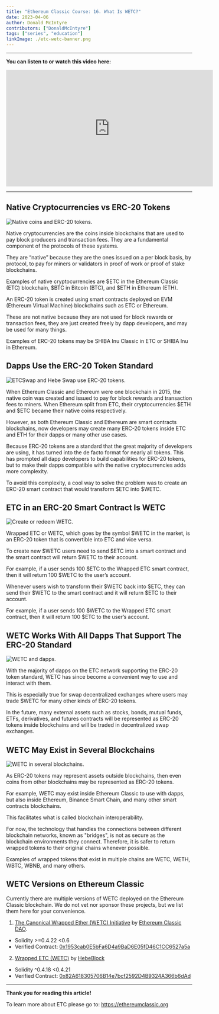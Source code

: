 ```yaml
---
title: "Ethereum Classic Course: 16. What Is WETC?"
date: 2023-04-06
author: Donald McIntyre
contributors: ["DonaldMcIntyre"]
tags: ["series", "education"]
linkImage: ./etc-wetc-banner.png
---
```


---
**You can listen to or watch this video here:**

<iframe width="560" height="315" src="https://www.youtube.com/embed/Q03_NutyP7Q" title="YouTube video player" frameborder="0" allow="accelerometer; autoplay; clipboard-write; encrypted-media; gyroscope; picture-in-picture; web-share" allowfullscreen></iframe>

---

## Native Cryptocurrencies vs ERC-20 Tokens

![Native coins and ERC-20 tokens.](./1.png)

Native cryptocurrencies are the coins inside blockchains that are used to pay block producers and transaction fees. They are a fundamental component of the protocols of these systems. 

They are “native” because they are the ones issued on a per block basis, by protocol, to pay for miners or validators in proof of work or proof of stake blockchains. 

Examples of native cryptocurrencies are $ETC in the Ethereum Classic (ETC) blockchain, $BTC in Bitcoin (BTC), and $ETH in Ethereum (ETH).

An ERC-20 token is created using smart contracts deployed on EVM (Ethereum Virtual Machine) blockchains such as ETC or Ethereum.

These are not native because they are not used for block rewards or transaction fees, they are just created freely by dapp developers, and may be used for many things.

Examples of ERC-20 tokens may be SHIBA Inu Classic in ETC or SHIBA Inu in Ethereum.

## Dapps Use the ERC-20 Token Standard

![ETCSwap and Hebe Swap use ERC-20 tokens.](./2.png)

When Ethereum Classic and Ethereum were one blockchain in 2015, the native coin was created and issued to pay for block rewards and transaction fees to miners. When Ethereum split from ETC, their cryptocurrencies $ETH and $ETC became their native coins respectively.

However, as both Ethereum Classic and Ethereum are smart contracts blockchains, now developers may create many ERC-20 tokens inside ETC and ETH for their dapps or many other use cases.

Because ERC-20 tokens are a standard that the great majority of developers are using, it has turned into the de facto format for nearly all tokens. This has prompted all dapp developers to build capabilities for ERC-20 tokens, but to make their dapps compatible with the native cryptocurrencies adds more complexity.

To avoid this complexity, a cool way to solve the problem was to create an ERC-20 smart contract that would transform $ETC into $WETC.

## ETC in an ERC-20 Smart Contract Is WETC

![Create or redeem WETC.](./3.png)

Wrapped ETC or WETC, which goes by the symbol $WETC in the market, is an ERC-20 token that is convertible into ETC and vice versa.

To create new $WETC users need to send $ETC into a smart contract and the smart contract will return $WETC to their account.

For example, if a user sends 100 $ETC to the Wrapped ETC smart contract, then it will return 100 $WETC to the user’s account.

Whenever users wish to transform their $WETC back into $ETC, they can send their $WETC to the smart contract and it will return $ETC to their account.

For example, if a user sends 100 $WETC to the Wrapped ETC smart contract, then it will return 100 $ETC to the user’s account.

## WETC Works With All Dapps That Support The ERC-20 Standard

![WETC and dapps.](./4.png)

With the majority of dapps on the ETC network supporting the ERC-20 token standard, WETC has since become a convenient way to use and interact with them.

This is especially true for swap decentralized exchanges where users may trade $WETC for many other kinds of ERC-20 tokens.

In the future, many external assets such as stocks, bonds, mutual funds, ETFs, derivatives, and futures contracts will be represented as ERC-20 tokens inside blockchains and will be traded in decentralized swap exchanges.

## WETC May Exist in Several Blockchains

![WETC in several blockchains.](./5.png)

As ERC-20 tokens may represent assets outside blockchains, then even coins from other blockchains may be represented as ERC-20 tokens.

For example, WETC may exist inside Ethereum Classic to use with dapps, but also inside Ethereum, Binance Smart Chain, and many other smart contracts blockchains.

This facilitates what is called blockchain interoperability.

For now, the technology that handles the connections between different blockchain networks, known as "bridges", is not as secure as the blockchain environments they connect. Therefore, it is safer to return wrapped tokens to their original chains whenever possible.

Examples of wrapped tokens that exist in multiple chains are WETC, WETH, WBTC, WBNB, and many others.

## WETC Versions on Ethereum Classic

Currently there are multiple versions of WETC deployed on the Ethereum Classic blockchain. We do not vet nor sponsor these projects, but we list them here for your convenience.

1. [The Canonical Wrapped Ether (WETC) Initiative](https://wrappedether.org) by [Ethereum Classic DAO](https://ethereumclassic.com).
 * Solidity >=0.4.22 <0.6
 *  Verified Contract: [0x1953cab0E5bFa6D4a9BaD6E05fD46C1CC6527a5a](https://blockscout.com/etc/mainnet/address/0x1953cab0E5bFa6D4a9BaD6E05fD46C1CC6527a5a/contracts#address-tabs)
2. [Wrapped ETC (WETC)](https://hebeswap.com/wetc.html) by [HebeBlock](https://hebeblock.com/)
 * Solidity ^0.4.18 <0.4.21 
 * Verified Contract: [0x82A618305706B14e7bcf2592D4B9324A366b6dAd](https://blockscout.com/etc/mainnet/address/0x82A618305706B14e7bcf2592D4B9324A366b6dAd/contracts#address-tabs)

---

**Thank you for reading this article!**

To learn more about ETC please go to: https://ethereumclassic.org

